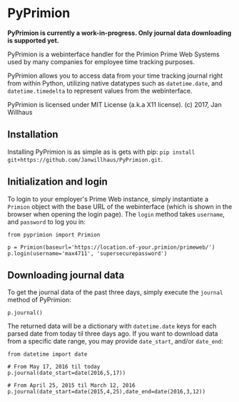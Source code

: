 # PyPrimion

**PyPrimion is currently a work-in-progress. Only journal data downloading is supported yet.**

PyPrimion is a webinterface handler for the Primion Prime Web Systems used by many companies for employee time tracking purposes.

PyPrimion allows you to access data from your time tracking journal right from within Python, utilizing native datatypes such as `datetime.date`, and `datetime.timedelta` to represent values from the webinterface.

PyPrimion is licensed under MIT License (a.k.a X11 license).
(c) 2017, Jan Willhaus

## Installation

Installing PyPrimion is as simple as is gets with pip: `pip install git+https://github.com/Janwillhaus/PyPrimion.git`.

## Initialization and login

To login to your employer's Prime Web instance, simply instantiate a `Primion` object with the base URL of the webinterface (which is shown in the browser when opening the login page). The `login` method takes `username`, and `password` to log you in:

```
from pyprimion import Primion

p = Primion(baseurl='https://location.of-your.primion/primeweb/')
p.login(username='max4711', 'supersecurepassword')
```

## Downloading journal data

To get the journal data of the past three days, simply execute the `journal` method of PyPrimion:

```
p.journal()
```

The returned data will be a dictionary with `datetime.date` keys for each parsed date from today til three days ago. If you want to download data from a specific date range, you may provide `date_start`, and/or `date_end`:

```
from datetime import date

# From May 17, 2016 til today
p.journal(date_start=date(2016,5,17))

# From April 25, 2015 til March 12, 2016
p.journal(date_start=date(2015,4,25),date_end=date(2016,3,12))
```
